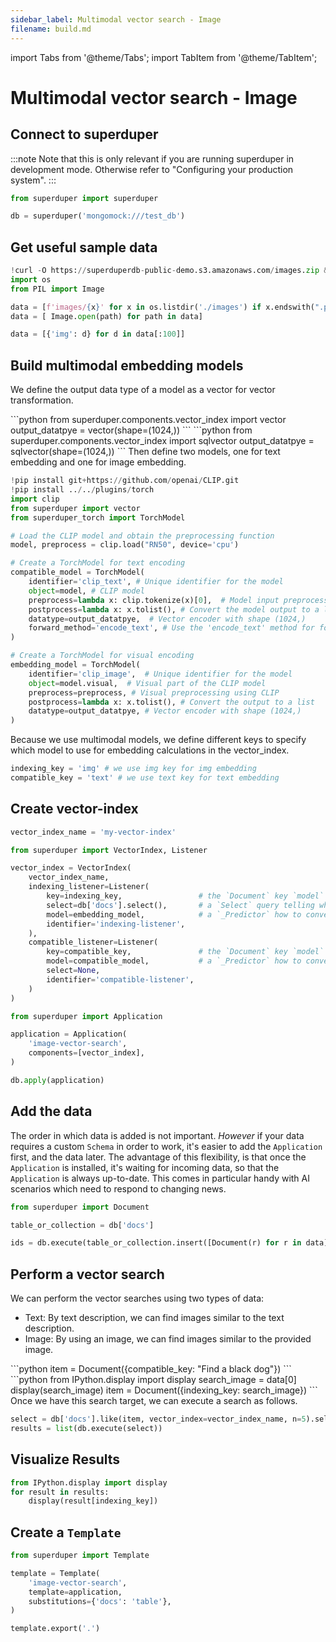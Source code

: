 ```yaml
---
sidebar_label: Multimodal vector search - Image
filename: build.md
---
```

import Tabs from '@theme/Tabs';
import TabItem from '@theme/TabItem';


<!-- TABS -->
# Multimodal vector search - Image

<!-- TABS -->
## Connect to superduper

:::note
Note that this is only relevant if you are running superduper in development mode.
Otherwise refer to "Configuring your production system".
:::

```python
from superduper import superduper

db = superduper('mongomock:///test_db')
```

<!-- TABS -->
## Get useful sample data

```python
!curl -O https://superduperdb-public-demo.s3.amazonaws.com/images.zip && unzip images.zip
import os
from PIL import Image

data = [f'images/{x}' for x in os.listdir('./images') if x.endswith(".png")][:200]
data = [ Image.open(path) for path in data]
```

```python
data = [{'img': d} for d in data[:100]]
```

## Build multimodal embedding models

We define the output data type of a model as a vector for vector transformation.


<Tabs>
    <TabItem value="MongoDB" label="MongoDB" default>
        ```python
        from superduper.components.vector_index import vector
        output_datatpye = vector(shape=(1024,))        
        ```
    </TabItem>
    <TabItem value="SQL" label="SQL" default>
        ```python
        from superduper.components.vector_index import sqlvector
        output_datatpye = sqlvector(shape=(1024,))        
        ```
    </TabItem>
</Tabs>
Then define two models, one for text embedding and one for image embedding.

```python
!pip install git+https://github.com/openai/CLIP.git
!pip install ../../plugins/torch
import clip
from superduper import vector
from superduper_torch import TorchModel

# Load the CLIP model and obtain the preprocessing function
model, preprocess = clip.load("RN50", device='cpu')

# Create a TorchModel for text encoding
compatible_model = TorchModel(
    identifier='clip_text', # Unique identifier for the model
    object=model, # CLIP model
    preprocess=lambda x: clip.tokenize(x)[0],  # Model input preprocessing using CLIP 
    postprocess=lambda x: x.tolist(), # Convert the model output to a list
    datatype=output_datatpye,  # Vector encoder with shape (1024,)
    forward_method='encode_text', # Use the 'encode_text' method for forward pass 
)

# Create a TorchModel for visual encoding
embedding_model = TorchModel(
    identifier='clip_image',  # Unique identifier for the model
    object=model.visual,  # Visual part of the CLIP model    
    preprocess=preprocess, # Visual preprocessing using CLIP
    postprocess=lambda x: x.tolist(), # Convert the output to a list 
    datatype=output_datatpye, # Vector encoder with shape (1024,)
)
```

Because we use multimodal models, we define different keys to specify which model to use for embedding calculations in the vector_index.

```python
indexing_key = 'img' # we use img key for img embedding
compatible_key = 'text' # we use text key for text embedding
```

## Create vector-index

```python
vector_index_name = 'my-vector-index'
```

```python
from superduper import VectorIndex, Listener

vector_index = VectorIndex(
    vector_index_name,
    indexing_listener=Listener(
        key=indexing_key,                 # the `Document` key `model` should ingest to create embedding
        select=db['docs'].select(),       # a `Select` query telling which data to search over
        model=embedding_model,            # a `_Predictor` how to convert data to embeddings
        identifier='indexing-listener',
    ),
    compatible_listener=Listener(
        key=compatible_key,               # the `Document` key `model` should ingest to create embedding
        model=compatible_model,           # a `_Predictor` how to convert data to embeddings
        select=None,
        identifier='compatible-listener',
    )
)
```

```python
from superduper import Application

application = Application(
    'image-vector-search',
    components=[vector_index],
)

db.apply(application)
```

## Add the data

The order in which data is added is not important. *However* if your data requires a custom `Schema` in order to work, it's easier to add the `Application` first, and the data later. The advantage of this flexibility, is that once the `Application` is installed, it's waiting for incoming data, so that the `Application` is always up-to-date. This comes in particular handy with AI scenarios which need to respond to changing news.

```python
from superduper import Document

table_or_collection = db['docs']

ids = db.execute(table_or_collection.insert([Document(r) for r in data]))
```

## Perform a vector search

We can perform the vector searches using two types of data:

- Text: By text description, we can find images similar to the text description.
- Image: By using an image, we can find images similar to the provided image.


<Tabs>
    <TabItem value="Text" label="Text" default>
        ```python
        item = Document({compatible_key: "Find a black dog"})        
        ```
    </TabItem>
    <TabItem value="Image" label="Image" default>
        ```python
        from IPython.display import display
        search_image = data[0]
        display(search_image)
        item = Document({indexing_key: search_image})        
        ```
    </TabItem>
</Tabs>
Once we have this search target, we can execute a search as follows.

```python
select = db['docs'].like(item, vector_index=vector_index_name, n=5).select()
results = list(db.execute(select))
```

## Visualize Results

```python
from IPython.display import display
for result in results:
    display(result[indexing_key])
```

## Create a `Template`

```python
from superduper import Template

template = Template(
    'image-vector-search',
    template=application,
    substitutions={'docs': 'table'},
)

template.export('.')
```


